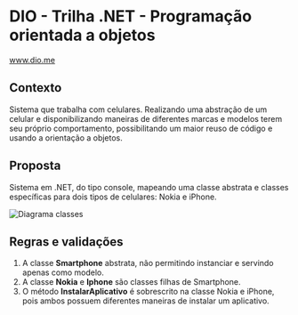 # DIO - Trilha .NET - Programação orientada a objetos
www.dio.me

## Contexto
Sistema que trabalha com celulares. Realizando uma abstração de um celular e disponibilizando maneiras de diferentes marcas e modelos terem seu próprio comportamento, possibilitando um maior reuso de código e usando a orientação a objetos.

## Proposta
Sistema em .NET, do tipo console, mapeando uma classe abstrata e classes específicas para dois tipos de celulares: Nokia e iPhone. 

![Diagrama classes](Imagens/diagrama.png)

## Regras e validações
1. A classe **Smartphone** abstrata, não permitindo instanciar e servindo apenas como modelo.
2. A classe **Nokia** e **Iphone** são classes filhas de Smartphone.
3. O método **InstalarAplicativo** é sobrescrito na classe Nokia e iPhone, pois ambos possuem diferentes maneiras de instalar um aplicativo.